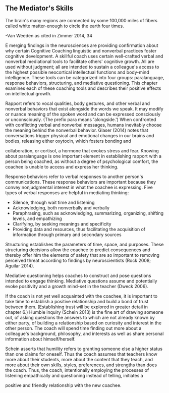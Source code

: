 ## The Mediator's Skills

The brain's many regions are connected by some 100,000 miles of fibers called white matter-enough to circle the earth four times.

-Van Weeden as cited in Zimmer 2014, 34

E merging findings in the neurosciences are providing confirmation about why certain Cognitive Coaching linguistic and nonverbal practices foster cognitive development. A skillful coach uses certain well-crafted verbal and nonverbal mediational tools to facilitate others' cognitive growth. All are used without judgment; all are intended to sustain a colleague's access to the highest possible neocortical intellectual functions and body-mind intelligence. These tools can be categorized into four groups: paralanguage, response behaviors, structuring, and mediative questioning. This chapter examines each of these coaching tools and describes their positive effects on intellectual growth.

Rapport refers to vocal qualities, body gestures, and other verbal and nonverbal behaviors that exist alongside the words we speak. It may modify or nuance meaning of the spoken word and can be expressed consciously or unconsciously. (The prefix para means 'alongside.') When confronted with conflicting verbal and nonverbal messages, humans inevitably choose the meaning behind the nonverbal behavior. Glaser (2014) notes that conversations trigger physical and emotional changes in our brains and bodies, releasing either oxytocin, which fosters bonding and

collaboration, or cortisol, a hormone that evokes stress and fear. Knowing about paralanguage is one important element in establishing rapport with a person being coached, as without a degree of psychological comfort, the coachee is unable to access and express her thinking.

Response behaviors refer to verbal responses to another person's communications. These response behaviors are important because they convey nonjudgmental interest in what the coachee is expressing. Five types of verbal responses are helpful in mediating thinking:

- Silence, through wait time and listening
- Acknowledging, both nonverbally and verbally
- Paraphrasing, such as acknowledging, summarizing, organizing, shifting levels, and empathizing
- Clarifying, by seeking meanings and specificity
- Providing data and resources, thus facilitating the acquisition of information through primary and secondary sources

Structuring establishes the parameters of time, space, and purposes. These structuring decisions allow the coachee to predict consequences and thereby offer him the elements of safety that are so important to removing perceived threat according to findings by neuroscientists (Rock 2008; Aguilar 2014).

Mediative questioning helps coaches to construct and pose questions intended to engage thinking. Mediative questions assume and potentially evoke positivity and a growth mind-set in the teacher (Dweck 2006).

If the coach is not yet well acquainted with the coachee, it is important to take time to establish a positive relationship and build a bond of trust between them. (Establishing trust will be explored in greater detail in chapter 6.) Humble inquiry (Schein 2013) is the fine art of drawing someone out, of asking questions the answers to which are not already known by either party, of building a relationship based on curiosity and interest in the other person. The coach will spend time finding out more about a colleague's background, philosophy, and interests as well as share personal information about himself/herself.

Schein asserts that humility refers to granting someone else a higher status than one claims for oneself. Thus the coach assumes that teachers know more about their students, more about the content that they teach, and more about their own skills, styles, preferences, and strengths than does the coach. Thus, the coach, intentionally employing the processes of listening empathically and questioning instead of telling, initiates a

positive and friendly relationship with the new coachee.